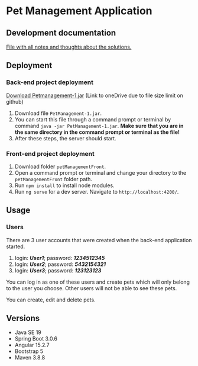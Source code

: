 # Pet Management Application


## Development documentation

[File with all notes and thoughts about the solutions.](doc.md)


## Deployment
### Back-end project deployment
[Download Petmanagement-1.jar](https://1drv.ms/u/s!AvuwRw-ytGNpgyXPo_8pRzKBt59v?e=KiM6zW) (Link to oneDrive due to file size limit on github)

1. Download file `PetManagement-1.jar`.
2. You can start this file through a command prompt or terminal by command `java -jar PetManagement-1.jar`. 
**Make sure that you are in the same directory in the command prompt or terminal as the file!**
3. After these steps, the server should start.

### Front-end project deployment
1. Download folder `petManagementFront`.
2. Open a command prompt or terminal and change your directory to the `petManagementFront` folder path.
2. Run `npm install` to install node modules.
3. Run `ng serve` for a dev server. Navigate to `http://localhost:4200/`.

## Usage
### Users
There are 3 user accounts that were created when the back-end application started.
1. login: **_User1_**; password: **_1234512345_**
2. login: **_User2_**; password: **_5432154321_**
3. login: **_User3_**; password: **_123123123_**

You can log in as one of these users and create pets which will only belong to the user you choose. Other users will not be able to see these pets.

You can create, edit and delete pets.

## Versions
- Java SE 19
- Spring Boot 3.0.6
- Angular 15.2.7
- Bootstrap 5
- Maven 3.8.8
